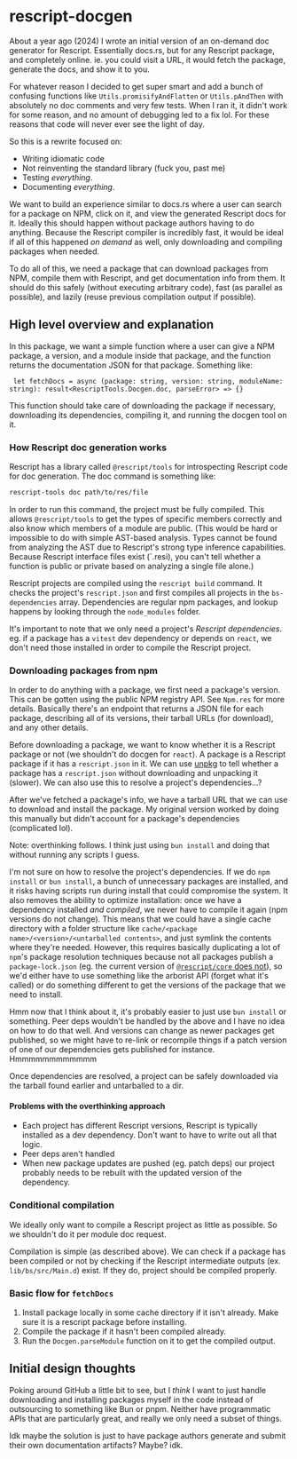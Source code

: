 # rescript-docgen

About a year ago (2024) I wrote an initial version of an on-demand doc generator for Rescript. Essentially docs.rs,
but for any Rescript package, and completely online. ie. you could visit a URL, it would fetch the package, generate the docs,
and show it to you.

For whatever reason I decided to get super smart and add a bunch of confusing functions
like `Utils.promisifyAndFlatten` or `Utils.pAndThen` with absolutely no doc comments and very few tests. When I ran it,
it didn't work for some reason, and no amount of debugging led to a fix lol. For these reasons that code will never ever
see the light of day.

So this is a rewrite focused on:

- Writing idiomatic code
- Not reinventing the standard library (fuck you, past me)
- Testing _everything_.
- Documenting _everything_.

We want to build an experience similar to docs.rs where a user can search for a package on NPM, click on it,
and view the generated Rescript docs for it. Ideally this should happen without package authors having to do anything.
Because the Rescript compiler is incredibly fast, it would be ideal if all of this happened _on demand_ as well,
only downloading and compiling packages when needed.

To do all of this, we need a package that can download packages from NPM, compile them with Rescript, and
get documentation info from them. It should do this safely (without executing arbitrary code), fast (as parallel as possible),
and lazily (reuse previous compilation output if possible).

## High level overview and explanation

In this package, we want a simple function where a user can give a NPM package, a version, and a module inside that package,
and the function returns the documentation JSON for that package. Something like:

```res
 let fetchDocs = async (package: string, version: string, moduleName: string): result<RescriptTools.Docgen.doc, parseError> => {}
```

This function should take care of downloading the package if necessary, downloading its dependencies, compiling it, and running 
the docgen tool on it.

### How Rescript doc generation works

Rescript has a library called `@rescript/tools` for introspecting Rescript code for doc generation.
The doc command is something like:

```sh
rescript-tools doc path/to/res/file
```

In order to run this command, the project must be fully compiled. This allows `@rescript/tools` to get the
types of specific members correctly and also know which members of a module are public. (This would be hard or
impossible to do with simple AST-based analysis. Types cannot be found from analyzing the AST due to Rescript's
strong type inference capabilities. Because Rescript interface files exist (`.resi), you can't tell whether a function
is public or private based on analyzing a single file alone.)

Rescript projects are compiled using the `rescript build` command. It checks the project's `rescript.json` and first compiles
all projects in the `bs-dependencies` array. Dependencies are regular npm packages, and lookup happens by looking through
the `node_modules` folder.

It's important to note that we only need a project's _Rescript dependencies_. eg. if a package has a `vitest` dev dependency or depends on
`react`, we don't need those installed in order to compile the Rescript project.

### Downloading packages from npm

In order to do anything with a package, we first need a package's version. This can be gotten using the public NPM registry API.
See `Npm.res` for more details. Basically there's an endpoint that returns a JSON file for each package, describing all of its versions,
their tarball URLs (for download), and any other details.

Before downloading a package, we want to know whether it is a Rescript package or not (we shouldn't do docgen for `react`). A package
is a Rescript package if it has a `rescript.json` in it. We can use [unpkg](https://unpkg.com/) to tell whether a package has a `rescript.json`
without downloading and unpacking it (slower). We can also use this to resolve a project's dependencies...?

After we've fetched a package's info, we have a tarball URL that we can use to download and install the package. My original version worked
by doing this manually but didn't account for a package's dependencies (complicated lol).

Note: overthinking follows. I think just using `bun install` and doing that without running any scripts I guess.

I'm not sure on how to resolve the project's dependencies. If we do `npm install` or `bun install`, a bunch of unnecessary packages are installed,
and it risks having scripts run during install that could compromise the system. It also removes the ability to optimize installation: once we have a
dependency installed _and compiled_, we never have to compile it again (npm versions do not change). This means that we could have a single cache directory
with a folder structure like `cache/<package name>/<version>/<untarballed contents>`, and just symlink the contents where they're needed. However, this
requires basically duplicating a lot of `npm`'s package resolution techniques because not all packages publish a `package-lock.json`
(eg. the current version of [`@rescript/core` does not](https://app.unpkg.com/@rescript/core@1.6.1)), so we'd either have to use something like the arborist API
(forget what it's called) or do something different to get the versions of the package that we need to install.

Hmm now that I think about it, it's probably easier to just use `bun install` or something. Peer deps wouldn't be handled by the above and I have no idea on how
to do that well. And versions can change as newer packages get published, so we might have to re-link or recompile things if a patch version of one of our dependencies
gets published for instance. Hmmmmmmmmmmmm

Once dependencies are resolved, a project can be safely downloaded via the tarball found earlier and untarballed to a dir. 

#### Problems with the overthinking approach

- Each project has different Rescript versions, Rescript is typically installed as a dev dependency. Don't want to have to write out all that logic.
- Peer deps aren't handled
- When new package updates are pushed (eg. patch deps) our project probably needs to be rebuilt with the updated version of the dependency.

### Conditional compilation

We ideally only want to compile a Rescript project as little as possible. So we shouldn't do it per module doc request.

Compilation is simple (as described above). We can check if a package has been compiled or not by checking if the Rescript intermediate outputs
(ex. `lib/bs/src/Main.d`) exist. If they do, project should be compiled properly.

### Basic flow for `fetchDocs`

1. Install package locally in some cache directory if it isn't already. Make sure it is a rescript package before installing.
2. Compile the package if it hasn't been compiled already.
3. Run the `Docgen.parseModule` function on it to get the compiled output.

## Initial design thoughts

Poking around GitHub a little bit to see, but I _think_ I want to just handle downloading and installing packages myself in the code
instead of outsourcing to something like Bun or pnpm. Neither have programmatic APIs that are particularly great, and really we only need
a subset of things. 

Idk maybe the solution is just to have package authors generate and submit their own documentation artifacts? Maybe? idk.